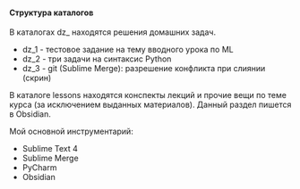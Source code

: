 #### Структура каталогов

В каталогах dz_ находятся решения домашних задач.

 - dz_1 - тестовое задание на тему вводного урока по ML
 - dz_2 - три задачи на синтаксис Python
 - dz_3 - git (Sublime Merge): разрешение конфликта при слиянии (скрин)

В каталоге lessons находятся конспекты лекций и прочие вещи по теме курса (за исключением выданных материалов). Данный раздел пишется в Obsidian.

Мой основной инструментарий:
 - Sublime Text 4
 - Sublime Merge
 - PyCharm
 - Obsidian